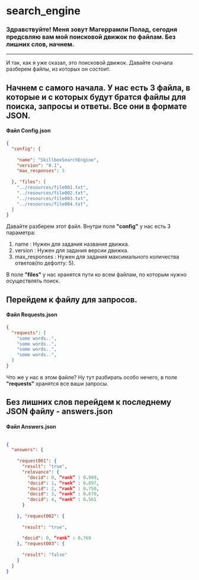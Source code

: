 # search_engine

### Здравствуйте! Меня зовут Магеррамли Полад, сегодня предсвляю вам мой поисковой движок по файлам. Без лишних слов, начнем.
---

И так, как я уже сказал, это поисковой движок. Давайте сначала разберем файлы, из которых он состоит.

Начнем с самого начала. У нас есть 3 файла, в которые и с которых будут братся файлы для поиска, запросы и ответы. Все они в формате JSON.
---
#### Файл Config.json
```json
{
  "config": {
  
    "name": "SkillboxSearchEngine",
    "version": "0.1",
    "max_responses": 5
  
  }, "files": [
    "../resources/file001.txt",
    "../resources/file002.txt",
    "../resources/file003.txt",
    "../resources/file004.txt",
  ]
}
```

Давайте разберем этот файл. Внутри поля **"config"** у нас есть 3 параметра:
1. name : Нужен для задания названия движка.
2. version : Нужен для задания версии движка.
3. max_responses : Нужен для задания максимального количества ответов(по дефолту: 5).


В поле **"files"** у нас хранятся пути ко всем файлам, по которым нужно осуществлять поиск.

Перейдем к файлу для **запросов**.
---
#### Файл Requests.json

```json 
{
  "requests": [
    "some words..",
    "some words..",
    "some words..",
    "some words..",
  ]
}
```

Что же у нас в этом файле? Ну тут разбирать особо нечего, в поле **"requests"** хранятся все ваши запросы.


Без лишних слов перейдем к последнему JSON файлу - **answers.json**
---
#### Файл Answers.json

```json

{
  "answers": {
  
    "request001": {
      "result": "true",
      "relevance": {
        "docid": 0, “rank” : 0.989,
        "docid": 1, “rank” : 0.897,
        "docid": 2, “rank” : 0.750,
        "docid": 3, “rank” : 0.670,
        "docid": 4, “rank” : 0.561
      }
    
    }, "request002": {
    
      "result": "true",
    
      "docid": 0, “rank” : 0.769
    }, "request003": {
    
      "result": "false"
    }
  }
}
```

